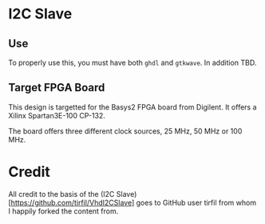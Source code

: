 # I2C Slave

## Use
To properly use this, you must have both `ghdl` and `gtkwave`. In addition TBD.

## Target FPGA Board
This design is targetted for the Basys2 FPGA board from Digilent. It offers
a Xilinx Spartan3E-100 CP-132.

The board offers three different clock sources, 25 MHz, 50 MHz or 100 MHz.

# Credit
All credit to the basis of the (I2C Slave)[https://github.com/tirfil/VhdI2CSlave] goes to GitHub user tirfil
from whom I happily forked the content from.
